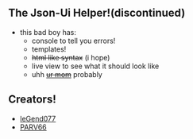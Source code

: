 ## The Json-Ui Helper!(discontinued)
   - this bad boy has:
     - console to tell you errors!
     - templates!
     - ~~html like syntax~~ (i hope)
     - live view to see what it should look like
     - uhh [~~ur mom~~](https://www.google.com/search?q=define%20huge) probably
## Creators!
  - [leGend077](https://github.com/LeGend077)
  - [PARV66](https://parv66.tk)
